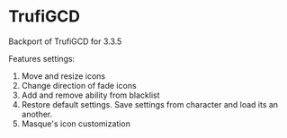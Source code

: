 # TrufiGCD
Backport of TrufiGCD for 3.3.5

Features settings:
1. Move and resize icons
2. Change direction of fade icons
3. Add and remove ability from blacklist
4. Restore default settings. Save settings from character and load its an another.
5. Masque's icon customization

